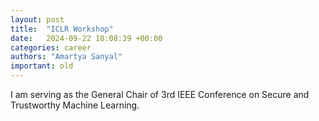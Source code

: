 ```yaml
---
layout: post
title:  "ICLR Workshop"
date:   2024-09-22 18:08:39 +00:00
categories: career
authors: "Amartya Sanyal"
important: old
---
```

I am serving as the General Chair of <a html="https://satml.org/">3rd IEEE Conference on
Secure and Trustworthy Machine Learning.</a>